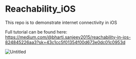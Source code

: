 # Reachability_iOS
This repo is to demonstrate internet connectivity in iOS

Full tutorial can be found here: https://medium.com/@bharti.sanjeev2015/reachability-in-ios-824845226aa3?sk=43c1cc5f01354f00d673e0dc01c0953d

![Untitled](https://github.com/sbharti2016/Reachability_iOS/assets/60354752/66867406-dc3b-404b-89de-0871e6dfd9cb)
